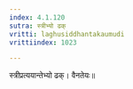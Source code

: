 ```yaml
---
index: 4.1.120
sutra: स्त्रीभ्यो ढक्
vritti: laghusiddhantakaumudi
vrittiindex: 1023

---
```

स्त्रीप्रत्ययान्तेभ्यो ढक्। वैनतेयः॥